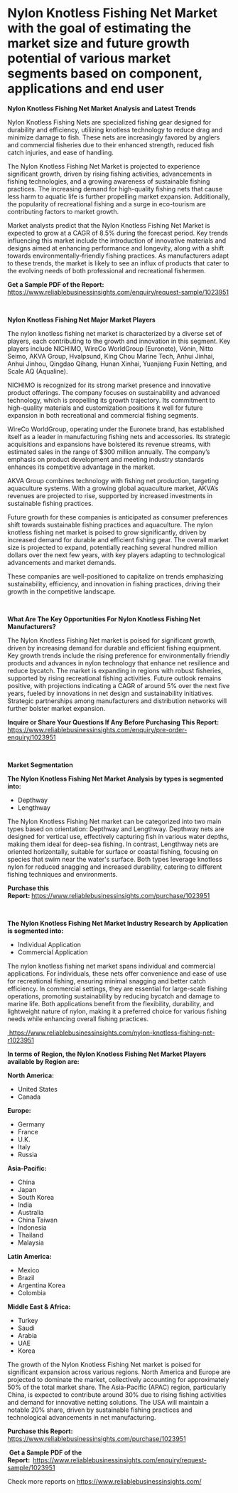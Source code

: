 <p><h1>Nylon Knotless Fishing Net Market with the goal of estimating the market size and future growth potential of various market segments based on component, applications and end user</h1></p><p><strong>Nylon Knotless Fishing Net Market Analysis and Latest Trends</strong></p>
<p><p>Nylon Knotless Fishing Nets are specialized fishing gear designed for durability and efficiency, utilizing knotless technology to reduce drag and minimize damage to fish. These nets are increasingly favored by anglers and commercial fisheries due to their enhanced strength, reduced fish catch injuries, and ease of handling. </p><p>The Nylon Knotless Fishing Net Market is projected to experience significant growth, driven by rising fishing activities, advancements in fishing technologies, and a growing awareness of sustainable fishing practices. The increasing demand for high-quality fishing nets that cause less harm to aquatic life is further propelling market expansion. Additionally, the popularity of recreational fishing and a surge in eco-tourism are contributing factors to market growth.</p><p>Market analysts predict that the Nylon Knotless Fishing Net Market is expected to grow at a CAGR of 8.5% during the forecast period. Key trends influencing this market include the introduction of innovative materials and designs aimed at enhancing performance and longevity, along with a shift towards environmentally-friendly fishing practices. As manufacturers adapt to these trends, the market is likely to see an influx of products that cater to the evolving needs of both professional and recreational fishermen.</p></p>
<p><strong>Get a Sample PDF of the Report:&nbsp;</strong> <a href="https://www.reliablebusinessinsights.com/enquiry/request-sample/1023951?utm_campaign=3105&utm_medium=2&utm_source=Github&utm_content=ia&utm_term=07032025&utm_id=nylon-knotless-fishing-net">https://www.reliablebusinessinsights.com/enquiry/request-sample/1023951</a></p>
<p>&nbsp;</p>
<p><strong>Nylon Knotless Fishing Net Major Market Players</strong></p>
<p><p>The nylon knotless fishing net market is characterized by a diverse set of players, each contributing to the growth and innovation in this segment. Key players include NICHIMO, WireCo WorldGroup (Euronete), Vónin, Nitto Seimo, AKVA Group, Hvalpsund, King Chou Marine Tech, Anhui Jinhai, Anhui Jinhou, Qingdao Qihang, Hunan Xinhai, Yuanjiang Fuxin Netting, and Scale AQ (Aqualine).</p><p>NICHIMO is recognized for its strong market presence and innovative product offerings. The company focuses on sustainability and advanced technology, which is propelling its growth trajectory. Its commitment to high-quality materials and customization positions it well for future expansion in both recreational and commercial fishing segments.</p><p>WireCo WorldGroup, operating under the Euronete brand, has established itself as a leader in manufacturing fishing nets and accessories. Its strategic acquisitions and expansions have bolstered its revenue streams, with estimated sales in the range of $300 million annually. The company’s emphasis on product development and meeting industry standards enhances its competitive advantage in the market.</p><p>AKVA Group combines technology with fishing net production, targeting aquaculture systems. With a growing global aquaculture market, AKVA’s revenues are projected to rise, supported by increased investments in sustainable fishing practices.</p><p>Future growth for these companies is anticipated as consumer preferences shift towards sustainable fishing practices and aquaculture. The nylon knotless fishing net market is poised to grow significantly, driven by increased demand for durable and efficient fishing gear. The overall market size is projected to expand, potentially reaching several hundred million dollars over the next few years, with key players adapting to technological advancements and market demands. </p><p>These companies are well-positioned to capitalize on trends emphasizing sustainability, efficiency, and innovation in fishing practices, driving their growth in the competitive landscape.</p></p>
<p>&nbsp;</p>
<p><strong>What Are The Key Opportunities For Nylon Knotless Fishing Net Manufacturers?</strong></p>
<p><p>The Nylon Knotless Fishing Net market is poised for significant growth, driven by increasing demand for durable and efficient fishing equipment. Key growth trends include the rising preference for environmentally friendly products and advances in nylon technology that enhance net resilience and reduce bycatch. The market is expanding in regions with robust fisheries, supported by rising recreational fishing activities. Future outlook remains positive, with projections indicating a CAGR of around 5% over the next five years, fueled by innovations in net design and sustainability initiatives. Strategic partnerships among manufacturers and distribution networks will further bolster market expansion.</p></p>
<p><strong>Inquire or Share Your Questions If Any Before Purchasing This Report:</strong> <a href="https://www.reliablebusinessinsights.com/enquiry/pre-order-enquiry/1023951?utm_campaign=3105&utm_medium=2&utm_source=Github&utm_content=ia&utm_term=07032025&utm_id=nylon-knotless-fishing-net">https://www.reliablebusinessinsights.com/enquiry/pre-order-enquiry/1023951</a></p>
<p>&nbsp;</p>
<p><strong>Market Segmentation</strong></p>
<p><strong>The Nylon Knotless Fishing Net Market Analysis by types is segmented into:</strong></p>
<p><ul><li>Depthway</li><li>Lengthway</li></ul></p>
<p><p>The Nylon Knotless Fishing Net market can be categorized into two main types based on orientation: Depthway and Lengthway. Depthway nets are designed for vertical use, effectively capturing fish in various water depths, making them ideal for deep-sea fishing. In contrast, Lengthway nets are oriented horizontally, suitable for surface or coastal fishing, focusing on species that swim near the water's surface. Both types leverage knotless nylon for reduced snagging and increased durability, catering to different fishing techniques and environments.</p></p>
<p><strong>Purchase this Report:&nbsp;</strong><a href="https://www.reliablebusinessinsights.com/purchase/1023951?utm_campaign=3105&utm_medium=2&utm_source=Github&utm_content=ia&utm_term=07032025&utm_id=nylon-knotless-fishing-net">https://www.reliablebusinessinsights.com/purchase/1023951</a></p>
<p>&nbsp;</p>
<p><strong>The Nylon Knotless Fishing Net Market Industry Research by Application is segmented into:</strong></p>
<p><ul><li>Individual Application</li><li>Commercial Application</li></ul></p>
<p><p>The nylon knotless fishing net market spans individual and commercial applications. For individuals, these nets offer convenience and ease of use for recreational fishing, ensuring minimal snagging and better catch efficiency. In commercial settings, they are essential for large-scale fishing operations, promoting sustainability by reducing bycatch and damage to marine life. Both applications benefit from the flexibility, durability, and lightweight nature of nylon, making it a preferred choice for various fishing needs while enhancing overall fishing practices.</p></p>
<p><a href="https://www.reliablebusinessinsights.com/nylon-knotless-fishing-net-r1023951?utm_campaign=3105&utm_medium=2&utm_source=Github&utm_content=ia&utm_term=07032025&utm_id=nylon-knotless-fishing-net">&nbsp;https://www.reliablebusinessinsights.com/nylon-knotless-fishing-net-r1023951</a></p>
<p><strong>In terms of Region, the Nylon Knotless Fishing Net Market Players available by Region are:</strong></p>
<p>
    <p> <strong> North America: </strong>
        <ul>
            <li>United States</li>
            <li>Canada</li>
        </ul>
        </p> 
    <p> <strong> Europe: </strong>
        <ul>
            <li>Germany</li>
            <li>France</li>
            <li>U.K.</li>
            <li>Italy</li>
            <li>Russia</li>
        </ul>
        </p> 
    <p> <strong> Asia-Pacific: </strong>
        <ul>
            <li>China</li>
            <li>Japan</li>
            <li>South Korea</li>
            <li>India</li>
            <li>Australia</li>
            <li>China Taiwan</li>
            <li>Indonesia</li>
            <li>Thailand</li>
            <li>Malaysia</li>
        </ul>
        </p> 
    <p> <strong> Latin America: </strong>
        <ul>
            <li>Mexico</li>
            <li>Brazil</li>
            <li>Argentina Korea</li>
            <li>Colombia</li>
        </ul>
        </p> 
    <p> <strong> Middle East & Africa: </strong>
        <ul>
            <li>Turkey</li>
            <li>Saudi</li>
            <li>Arabia</li>
            <li>UAE</li>
            <li>Korea</li>
        </ul>
    </p>
    </p>
<p><p>The growth of the Nylon Knotless Fishing Net market is poised for significant expansion across various regions. North America and Europe are projected to dominate the market, collectively accounting for approximately 50% of the total market share. The Asia-Pacific (APAC) region, particularly China, is expected to contribute around 30% due to rising fishing activities and demand for innovative netting solutions. The USA will maintain a notable 20% share, driven by sustainable fishing practices and technological advancements in net manufacturing.</p></p>
<p><strong>Purchase this Report: </strong><a href="https://www.reliablebusinessinsights.com/purchase/1023951?utm_campaign=3105&utm_medium=2&utm_source=Github&utm_content=ia&utm_term=07032025&utm_id=nylon-knotless-fishing-net">https://www.reliablebusinessinsights.com/purchase/1023951</a></p>
<p>&nbsp;<strong>Get a Sample PDF of the Report:&nbsp;&nbsp;</strong><a href="https://www.reliablebusinessinsights.com/enquiry/request-sample/1023951?utm_campaign=3105&utm_medium=2&utm_source=Github&utm_content=ia&utm_term=07032025&utm_id=nylon-knotless-fishing-net">https://www.reliablebusinessinsights.com/enquiry/request-sample/1023951</a></p>
<p><strong></strong></p>
<p>Check more reports on <a href="https://www.reliablebusinessinsights.com/?utm_campaign=3105&utm_medium=2&utm_source=Github&utm_content=ia&utm_term=07032025&utm_id=nylon-knotless-fishing-net">https://www.reliablebusinessinsights.com/</a></p>